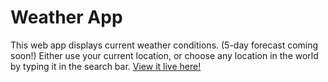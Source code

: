 # Weather App

This web app displays current weather conditions. (5-day forecast coming soon!) Either use your current location, or choose any location in the world by typing it in the search bar. [View it live here!](https://kw-weather.netlify.app)
